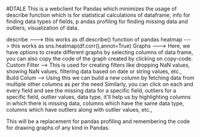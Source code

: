 #DTALE
This is a webclient for Pandas which minimizes the usage of describe function which is for statistical calculations of dataframe, info for finding data types of fields, p
andas profiling for finding missing data and outliers, visualization of data.

 describe ---> this works as df.describe() function of pandas
 heatmap ---> this works as sns.heatmap(df.corr(),annot=True)
 Graphs ---> Here, we have options to create different graphs by selecting columns of data frame, you can also copy the code of the graph created by clicking on copy-code.
  Custom Filter --> This is used for creating filters like dropping NaN values, showing NaN values, filtering data based on date or string values, etc.,
Build Colum --> Using this we can build a new column by fetching data from multiple other columns as per the need 
Similarly, you can click on each and every field and see the missing data for a specific field, outliers for a specific field, outlier values, data type, it'll help us by highlighting columns in which there is missing data, columns which have the same data type, columns which have outliers along with outlier values, etc.,

This will be a replacement for pandas profiling and remembering the code for drawing graphs of any kind in Pandas.
